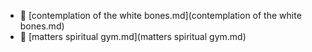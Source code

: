 * 📄 [contemplation of the white bones.md](contemplation of the white bones.md)
* 📄 [matters spiritual gym.md](matters spiritual gym.md)
